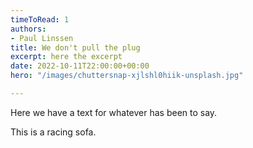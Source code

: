 ```yaml
---
timeToRead: 1
authors:
- Paul Linssen
title: We don't pull the plug
excerpt: here the excerpt
date: 2022-10-11T22:00:00+00:00
hero: "/images/chuttersnap-xjlshl0hiik-unsplash.jpg"

---
```

Here we have a text for whatever has been to say.

This is a racing sofa.